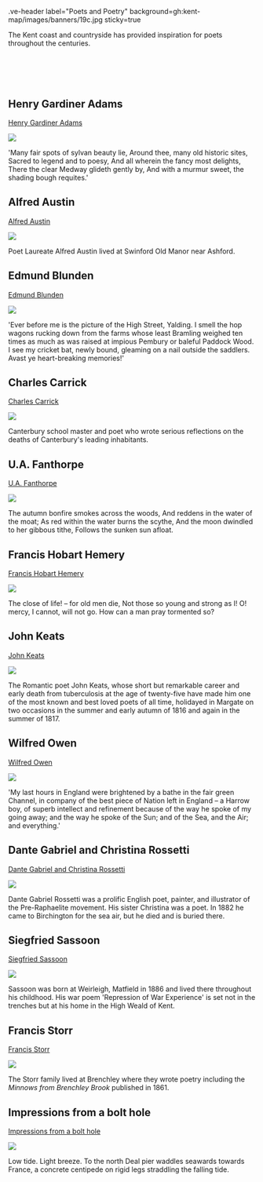 .ve-header label="Poets and Poetry" background=gh:kent-map/images/banners/19c.jpg sticky=true

The Kent coast and countryside has provided inspiration for poets throughout the centuries.

# &nbsp; 
<param class="cards">

## Henry Gardiner Adams

[Henry Gardiner Adams](/19c/19c-gardiner-adams-biography)

![](https://raw.githubusercontent.com/kent-map/images/main/thumbnails/poetry_Henry_Gardiner_Adams.jpg)

'Many fair spots of sylvan beauty lie, Around thee, many old historic sites, Sacred to legend and to poesy, And all wherein the fancy most delights, There the clear Medway glideth gently by, And with a murmur sweet, the shading bough requites.'

## Alfred Austin

[Alfred Austin](/19c/19c-austin-biography)

![](https://raw.githubusercontent.com/kent-map/images/main/thumbnails/poetry_Alfred_Austin.jpg)

Poet Laureate Alfred Austin lived at Swinford Old Manor near Ashford.

## Edmund Blunden

[Edmund Blunden](/20c/20c-blunden-biography)

![](https://raw.githubusercontent.com/kent-map/images/main/thumbnails/poetry_Edmund_Blunden.jpg)

'Ever before me is the picture of the High Street, Yalding. I smell the hop wagons rucking down from the farms whose least Bramling weighed ten times as much as was raised at impious Pembury or baleful Paddock Wood. I see my cricket bat, newly bound, gleaming on a nail outside the saddlers. Avast ye heart-breaking memories!'

## Charles Carrick

[Charles Carrick](/19c/19c-carrick-biography)

![](https://raw.githubusercontent.com/kent-map/images/main/thumbnails/poetry_Charles_Carrick.jpg)

Canterbury school master and poet who wrote serious reflections on the deaths of Canterbury's leading inhabitants.

## U.A. Fanthorpe

[U.A. Fanthorpe](/20c/20c-fanthorpe-biography)

![](https://raw.githubusercontent.com/kent-map/images/main/thumbnails/poetry_U_A_Fanthorpe.jpg)

The autumn bonfire smokes across the woods, And reddens in the water of the moat; As red within the water burns the scythe, And the moon dwindled to her gibbous tithe, Follows the sunken sun afloat.

## Francis Hobart Hemery

[Francis Hobart Hemery](/19c/19c-hemery-biography)

![](https://raw.githubusercontent.com/kent-map/images/main/thumbnails/poetry_Francis_Hobart_Hemery.jpg)

The close of life! – for old men die, Not those so young and strong as I! O! mercy, I cannot, will not go. How can a man pray tormented so?

## John Keats

[John Keats](/19c/19c-keats-margate)

![](https://raw.githubusercontent.com/kent-map/images/main/thumbnails/poetry_John_Keats.jpg)

The Romantic poet John Keats, whose short but remarkable career and early death from tuberculosis at the age of twenty-five have made him one of the most known and best loved poets of all time, holidayed in Margate on two occasions in the summer and early autumn of 1816 and again in the summer of 1817.

## Wilfred Owen

[Wilfred Owen](/20c/20c-owen-biography)

![](https://raw.githubusercontent.com/kent-map/images/main/thumbnails/poetry_Wilfred_Owen.jpg)

'My last hours in England were brightened by a bathe in the fair green Channel, in company of the best piece of Nation left in England – a Harrow boy, of superb intellect and refinement because of the way he spoke of my going away; and the way he spoke of the Sun; and of the Sea, and the Air; and everything.'

## Dante Gabriel and Christina Rossetti

[Dante Gabriel and Christina Rossetti](/19c/19c-rossetti-biography)

![](https://raw.githubusercontent.com/kent-map/images/main/thumbnails/poetry_Dante_Gabriel_and_Christina_Rossetti.jpg)

Dante Gabriel Rossetti was a prolific English poet, painter, and illustrator of the Pre-Raphaelite movement. His sister Christina was a poet. In 1882 he came to Birchington for the sea air, but he died and is buried there.

## Siegfried Sassoon

[Siegfried Sassoon](/20c/20c-sassoon-biography)

![](https://raw.githubusercontent.com/kent-map/images/main/thumbnails/poetry_Siegfried_Sassoon.jpg)

Sassoon was born at Weirleigh, Matfield in 1886 and lived there throughout his childhood. His war poem 'Repression of War Experience' is set not in the trenches but at his home in the High Weald of Kent.

## Francis Storr

[Francis Storr](/19c/19c-storr-biography)

![](https://raw.githubusercontent.com/kent-map/images/main/thumbnails/poetry_Francis_Storr.jpg)

The Storr family lived at Brenchley where they wrote poetry including the _Minnows from Brenchley Brook_ published in 1861.

## Impressions from a bolt hole

[Impressions from a bolt hole](/21c/21c-impressions-hirst)

![](https://raw.githubusercontent.com/kent-map/images/main/thumbnails/poetry_Impressions_from_a_bolt_hole.jpg)

Low tide. Light breeze. To the north Deal pier waddles seawards towards France, a concrete centipede on rigid legs straddling the falling tide.
